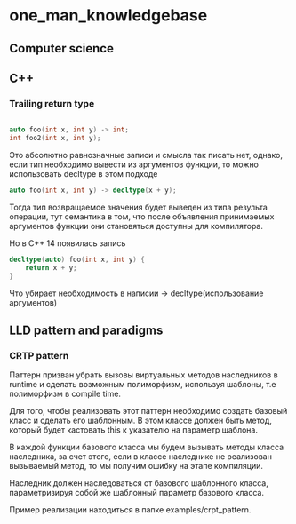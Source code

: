 # one_man_knowledgebase

## Computer science


## C++

### Trailing return type

```cpp

auto foo(int x, int y) -> int;
int foo2(int x, int y);
```

Это абсолютно равнозначные записи и смысла так писать нет, однако, если тип необходимо вывести из аргументов функции, то можно использовать decltype в этом подходе

```cpp
auto foo(int x, int y) -> decltype(x + y);
```

Тогда тип возвращаемое значения будет выведен из типа результа операции, тут семантика в том, что после объявления принимаемых аргументов функции они становяться доступны для компилятора.

Но в С++ 14 появилась запись
```cpp
decltype(auto) foo(int x, int y) {
    return x + y;
}
```

Что убирает необходимость в написии -> decltype(использование аргументов)

## LLD pattern and paradigms

### CRTP pattern

Паттерн призван убрать вызовы виртуальных методов наследников в runtime и сделать возможным полиморфизм, используя шаблоны, т.е полиморфизм в compile time.

Для того, чтобы реализовать этот паттерн необходимо создать базовый класс и сделать его шаблонным.  В этом классе должен быть метод, который будет кастовать this к указателю на параметр шаблона. 

В каждой функции базового класса мы будем вызывать методы класса наследника, за счет этого, если в классе наследнике не реализован вызываемый метод, то мы получим ошибку на этапе компиляции.

Наследник должен наследоваться от базового шаблонного класса, параметризируя собой же шаблонный параметр базового класса.

Пример реализации находиться в папке examples/crpt_pattern.




